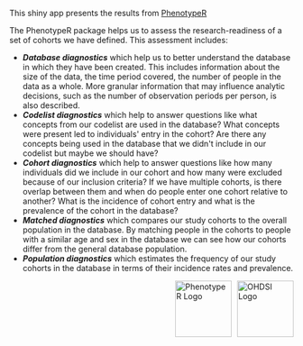 This shiny app presents the results from [PhenotypeR](https://ohdsi.github.io/PhenotypeR)  

The PhenotypeR package helps us to assess the research-readiness of a set of cohorts we have defined. This assessment includes:  

- ___Database diagnostics___ which help us to better understand the database in which they have been created. This includes information about the size of the data, the time period covered, the number of people in the data as a whole. More granular information that may influence analytic decisions, such as the number of observation periods per person, is also described.  
- ___Codelist diagnostics___ which help to answer questions like what concepts from our codelist are used in the database? What concepts were present led to individuals' entry in the cohort? Are there any concepts being used in the database that we didn't include in our codelist but maybe we should have?  
- ___Cohort diagnostics___ which help to answer questions like how many individuals did we include in our cohort and how many were excluded because of our inclusion criteria? If we have multiple cohorts, is there overlap between them and when do people enter one cohort relative to another? What is the incidence of cohort entry and what is the prevalence of the cohort in the database?  
- ___Matched diagnostics___ which compares our study cohorts to the overall population in the database. By matching people in the cohorts to people with a similar age and sex in the database we can see how our cohorts differ from the general database population.  
- ___Population diagnostics___ which estimates the frequency of our study cohorts in the database in terms of their incidence rates and prevalence.

<div style="display: flex; align-items: center; justify-content: flex-end; gap: 10px;">
    <a href="https://ohdsi.github.io/PhenotypeR" target="_blank">
        <img src="phenotyper_logo.png" alt="PhenotypeR Logo" style="width: 100px;">
    </a>
    <a href="https://ohdsi.org" target="_blank">
        <img src="ohdsi_logo.svg" alt="OHDSI Logo" style="width: 100px;">
    </a>
</div>

